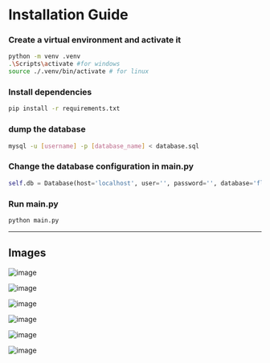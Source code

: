 # Installation Guide

### Create a virtual environment and activate it
```bash
python -m venv .venv
.\Scripts\activate #for windows
source ./.venv/bin/activate # for linux
```
### Install dependencies
```bash
pip install -r requirements.txt
```

### dump the database
```bash
mysql -u [username] -p [database_name] < database.sql
```

### Change the database configuration in main.py
```py
self.db = Database(host='localhost', user='', password='', database='flight_management')
```

### Run main.py

```bash
python main.py
```

---

## Images
![image](https://github.com/user-attachments/assets/92837e55-6a32-48f5-bbd7-b5a7ac0f8dbb)

![image](https://github.com/user-attachments/assets/07aea73e-597d-4155-a0d1-210466520bdd)

![image](https://github.com/user-attachments/assets/e3d3d1fe-4c65-40bb-9dba-8a67057c9148)

![image](https://github.com/user-attachments/assets/009777d4-36df-42d3-9058-f5b193c429a6)

![image](https://github.com/user-attachments/assets/945e3f7b-5868-4d48-87eb-31007225ef2c)

![image](https://github.com/user-attachments/assets/4c5d142f-1273-402d-8cb4-f49f136977e6)


